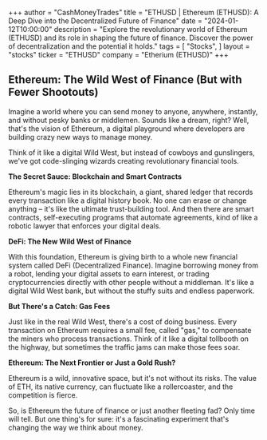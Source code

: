 +++
author = "CashMoneyTrades"
title = "ETHUSD |  Ethereum (ETHUSD): A Deep Dive into the Decentralized Future of Finance"
date = "2024-01-12T10:00:00"
description = "Explore the revolutionary world of Ethereum (ETHUSD) and its role in shaping the future of finance. Discover the power of decentralization and the potential it holds."
tags = [
"Stocks",
]
layout = "stocks"
ticker = "ETHUSD"
company = "Etherium (ETHUSD)"
+++
        


## Ethereum: The Wild West of Finance (But with Fewer Shootouts)

Imagine a world where you can send money to anyone, anywhere, instantly, and without pesky banks or middlemen. Sounds like a dream, right? Well, that's the vision of Ethereum, a digital playground where developers are building crazy new ways to manage money. 

Think of it like a digital Wild West, but instead of cowboys and gunslingers, we've got code-slinging wizards creating revolutionary financial tools.  

**The Secret Sauce: Blockchain and Smart Contracts**

Ethereum's magic lies in its blockchain, a giant, shared ledger that records every transaction like a digital history book. No one can erase or change anything –  it's like the ultimate trust-building tool. And then there are smart contracts, self-executing programs that automate agreements, kind of like a robotic lawyer that enforces your digital deals. 

**DeFi:  The New Wild West of Finance**

With this foundation, Ethereum is giving birth to a whole new financial system called DeFi (Decentralized Finance).  Imagine borrowing money from a robot, lending your digital assets to earn interest, or trading cryptocurrencies directly with other people without a middleman.  It's like a digital Wild West bank, but without the stuffy suits and endless paperwork. 

**But There's a Catch: Gas Fees**

Just like in the real Wild West, there's a cost of doing business.  Every transaction on Ethereum requires a small fee, called "gas," to compensate the miners who process transactions.  Think of it like a digital tollbooth on the highway, but sometimes the traffic jams can make those fees soar. 

**Ethereum: The Next Frontier or Just a Gold Rush?**

Ethereum is a wild, innovative space, but it's not without its risks. The value of ETH, its native currency, can fluctuate like a rollercoaster, and the competition is fierce.  

So, is Ethereum the future of finance or just another fleeting fad?  Only time will tell.  But one thing's for sure: it's a fascinating experiment that's changing the way we think about money. 

        